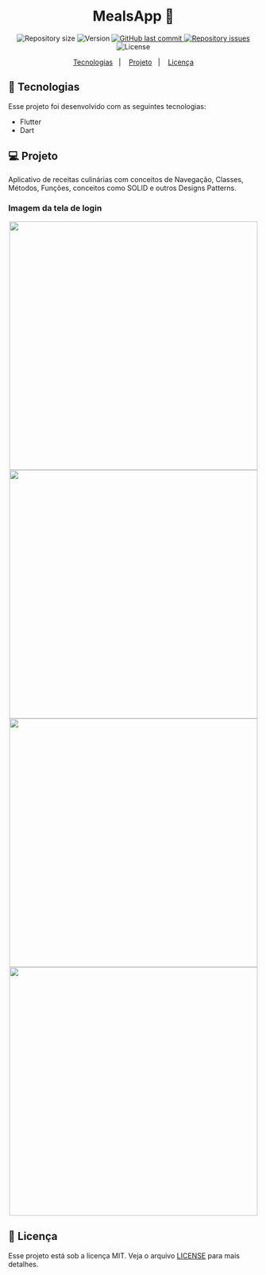 
<h1 align="center">
MealsApp 🥘
</h1>

<p align="center">

  <img alt="Repository size" src="https://img.shields.io/github/repo-size/AriCamargos/MealsApp">
  
  <img alt="Version" src="https://img.shields.io/badge/version-2.8.1-blue">
  
 

  <a href="https://github.com/AriCamargos/MealsApp">
    <img alt="GitHub last commit" src="https://img.shields.io/github/last-commit/AriCamargos/MealsApp">
  </a>

  <a href="https://github.com/AriCamargos/MealsApp/issues">
    <img alt="Repository issues" src="https://img.shields.io/github/issues/AriCamargos/MealsApp">
  </a>

  <img alt="License" src="https://img.shields.io/badge/license-MIT-brightgreen">
</p>

<p align="center">
  <a href="#-tecnologias">Tecnologias</a>&nbsp;&nbsp;&nbsp;|&nbsp;&nbsp;&nbsp;
  <a href="#-projeto">Projeto</a>&nbsp;&nbsp;&nbsp;|&nbsp;&nbsp;&nbsp;
  <a href="#-licença">Licença</a>
</p>

## 🚀 Tecnologias

Esse projeto foi desenvolvido com as seguintes tecnologias:

- Flutter
- Dart

## 💻 Projeto
Aplicativo de receitas culinárias com conceitos de Navegação, Classes, Métodos, Funções, conceitos como SOLID e outros Designs Patterns.
  
### Imagem da tela de login

<p align="center">
<img src="https://user-images.githubusercontent.com/86811983/154984073-ba889786-7825-4b4b-91ef-fbd8ec4a043e.jpeg"  width="500">
<img src="https://user-images.githubusercontent.com/86811983/154983582-8b2c7e05-502c-41b0-9f95-6d36269eec81.jpeg"  width="500">
<img src="https://user-images.githubusercontent.com/86811983/154984106-2afd031f-0efc-448b-80e5-d3960ce1e7ed.jpeg"  width="500">
<img src="https://user-images.githubusercontent.com/86811983/154984094-f2a326c0-b2b4-448d-ad5a-3e785a2a5f0f.jpeg"  width="500">
</p>


## 📝 Licença

Esse projeto está sob a licença MIT. Veja o arquivo [LICENSE](https://www.mit.edu/~amini/LICENSE.md) para mais detalhes.
